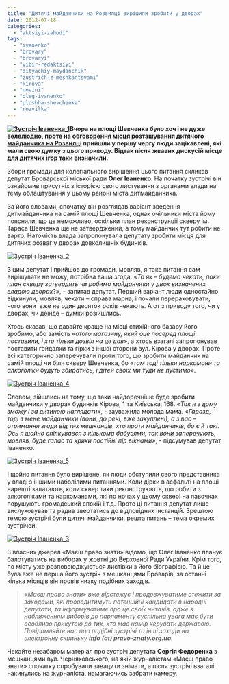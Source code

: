 ```yaml
---
title: "Дитячі майданчики на Розвилці вирішили зробити у дворах"
date: 2012-07-18
categories: 
  - "aktsiyi-zahodi"
tags: 
  - "ivanenko"
  - "brovary"
  - "brovaryi"
  - "vibir-redaktsiyi"
  - "dityachiy-maydanchik"
  - "zustrich-z-meshkantsyami"
  - "kirova"
  - "novini"
  - "oleg-ivanenko"
  - "ploshha-shevchenka"
  - "rozvilka"
---
```


**[![](https://mpz.brovary.org/wp-content/uploads/2012/07/Zustrich-Ivanenka_1.jpg "Зустріч Іваненка_1")](https://mpz.brovary.org/wp-content/uploads/2012/07/Zustrich-Ivanenka_1.jpg)Вчора на площі Шевченка було хоч і не дуже велелюдно, проте на [обговорення місця розташування дитячого майданчика на Розвилці](https://mpz.brovary.org/17-lipnya-na-ploshhi-shevchenka-obgovoryat-pitannya-vstanovlennya-dityachogo-maydanchika/) прийшли у першу чергу люди зацікавлені, які мали свою думку з цього приводу. Відтак після жвавих дискусій місце для дитячих ігор таки визначили.**

Збори громади для колегіального вирішення цього питання скликав депутат Броварської міської ради **Олег Іваненко**. На початку зустрічі він ознайомив присутніх з історією свого листування з органами влади на тему облаштування у цьому районі міста дитмайданчика.

За його словами, спочатку він розглядав варіант зведення дитмайданчика на самій площі Шевченка, однак очільники міста йому пояснили, що це неможливо, оскільки план реконструкції скверу ім. Тараса Шевченка ще не затверджений, а тому майданчик тут робити не варто. Натомість влада запропонувала депутату зробити місця для дитячих розваг у дворах довколишніх будинків.

[![](https://mpz.brovary.org/wp-content/uploads/2012/07/Zustrich-Ivanenka_2.jpg "Зустріч Іваненка_2")](https://mpz.brovary.org/wp-content/uploads/2012/07/Zustrich-Ivanenka_2.jpg)

З цим депутат і прийшов до громади, мовляв, я таке питання сам вирішувати не можу, потрібна ваша згода. «_То як – будемо чекати, поки план скверу затвердять чи робимо майданчики у двох визначених владою дворах_?», - запитав депутат. Перший варіант люди одностайно відкинули, мовляв, чекати – справа марна, і почали перераховувати, чого вони  вже не один десяток років чекають. А от з приводу того, чи у дворах, чи деінде – думки розійшлись.

Хтось сказав, що давайте краще на місці стихійного базару його зробимо, або замість «_отого магазину, який оце посеред площі поставили, і хто тільки дозвіл на це дав_», а хтось взагалі запропонував поставити гойдалки та гірки з іншої сторони вул. Кірова у дворах. Проте всі категорично заперечували проти того, що зробити майданчик на самій площі чи біля скверу Шевченка, бо «_там тоді тільки наркомани та алкоголіки будуть збиратись, і дітей своїх ми туди не пустимо_».

[![](https://mpz.brovary.org/wp-content/uploads/2012/07/Zustrich-Ivanenka_4.jpg "Зустріч Іваненка_4")](https://mpz.brovary.org/wp-content/uploads/2012/07/Zustrich-Ivanenka_4.jpg)

Словом, зійшлись на тому, що таки найдоречніше буде зробити майданчики у дворах будинків Кірова, 1 та Київська, 168. «_Так я з дому зможу і за дитиною наглядати_», - зауважила молода мама. «_Гаразд, тоді з мене майданчики (вони, до речі, вже закуплені), а з вас – отримання згоди від тих мешканців, хто проти майданчиків, бо є й такі. Ось я щойно спілкувався з кількома бабусями, так вони заперечують, мовляв, буде галас та крики постійні під вікнами_», - підсумував депутат Іваненко.

[![](https://mpz.brovary.org/wp-content/uploads/2012/07/Zustrich-Ivanenka_5.jpg "Зустріч Іваненка_5")](https://mpz.brovary.org/wp-content/uploads/2012/07/Zustrich-Ivanenka_5.jpg)

І щойно питання було вирішене, як люди обступили свого представника у владі з іншими наболілими питаннями. Коли дірки в асфальті на площі нарешті залатають, коли сквер таки реконструюють, що робити з алкоголіками та наркоманами, які по ночах у цьому сквері на лавочках порушують громадський спокій і т.д. Проте ці питання депутат лише вислуховував та радив звертатись до відповідних інстанцій. Зрештою темою зустрічі були дитячі майданчики, решта питань – тема окремих зустрічей.

[![](https://mpz.brovary.org/wp-content/uploads/2012/07/Zustrich-Ivanenka_3.jpg "Зустріч Іваненка_3")](https://mpz.brovary.org/wp-content/uploads/2012/07/Zustrich-Ivanenka_3.jpg)

З власних джерел «Маєш право знати» відомо, що Олег Іваненко планує балотуватись на виборах у жовтні до Верховної Ради України. Крім того, по місту уже розповсюджуються листівки з його біографією. Та й це була вже не перша його зустріч з мешканцями Броварів, за останні кілька місяців він провів низку подібних заходів.

> _«Маєш право знати» вже відстежує і продовжуватиме стежити за заходами, які проводитимуть потенційні кандидати в народні депутати, та інформуватиме про це своїх читачів, адже з наближенням виборів до парламенту суспільна увага має бути особливо прикутою до тих, хто має намір керувати державою. Повідомляйте нас про подібні зустрічі та інші заходи на електронну скриньку **info (at) pravo-znaty.org.ua**._

Чекайте незабаром матеріал про зустріч депутата **Сергія Федоренка** з мешканцями вул. Черняховського, на якій журналістам «Маєш право знати» спочатку спробували завадити знімати, а після зустрічі взагалі накинулись на журналіста, намагаючись забрати камеру.
